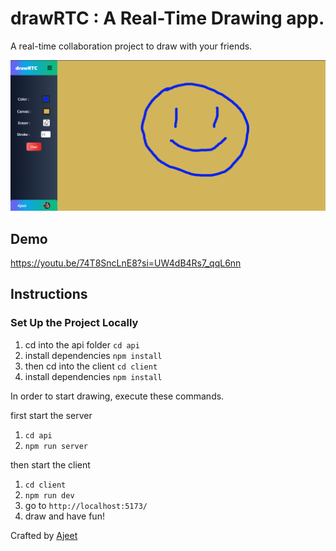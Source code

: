 # drawRTC : A Real-Time Drawing app.

A real-time collaboration project to draw with your friends.

![](./drawRTC.png)


## Demo

https://youtu.be/74T8SncLnE8?si=UW4dB4Rs7_qqL6nn


## Instructions

### Set Up the Project Locally

1. cd into the api folder `cd api`
2. install dependencies `npm install`
3. then cd into the client `cd client`
4. install dependencies `npm install`

In order to start drawing, execute these commands.

first start the server

1. `cd api`
2. `npm run server`

then start the client

1. `cd client`
2. `npm run dev`
3. go to `http://localhost:5173/`
4. draw and have fun!

Crafted by [Ajeet](https://x.com/ajeetonx)